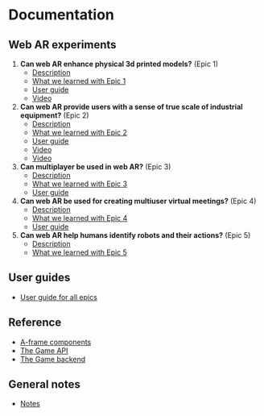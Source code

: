 # Documentation

## Web AR experiments

1. **Can web AR enhance physical 3d printed models?** (Epic 1)  
   - [Description](https://github.com/equinor/eit-web-ar/issues/4)
   - [What we learned with Epic 1](epic1.md)
   - [User guide](./user-guide.md#epic-1)
   - [Video](https://drive.google.com/file/d/1teWcL39Us8xr9aYBNlM7stuhZb1C4WGH/view?usp=sharing)
1. **Can web AR provide users with a sense of true scale of industrial equipment?** (Epic 2)  
   - [Description](https://github.com/equinor/eit-web-ar/issues/7)
   - [What we learned with Epic 2](epic2.md)
   - [User guide](./user-guide.md#epic-2)
   - [Video](https://drive.google.com/file/d/1VleizD6mTKahkKJq4HRaokWc4TpNVD0m/view?usp=sharing)
   - [Video](https://drive.google.com/file/d/1irZhrcQekYCSneX6tuNo4ySYU8XtkIDF/view?usp=sharing)
1. **Can multiplayer be used in web AR?** (Epic 3)
   - [Description](https://github.com/equinor/eit-web-ar/issues/151)
   - [What we learned with Epic 3](epic3.md)
   - [User guide](./user-guide.md#epic-3)
1. **Can web AR be used for creating multiuser virtual meetings?** (Epic 4)
   - [Description](https://github.com/equinor/eit-web-ar/issues/263)
   - [What we learned with Epic 4](epic4.md)
   - [User guide](./user-guide.md#epic-4)
1. **Can web AR help humans identify robots and their actions?** (Epic 5)
   - [Description](https://github.com/equinor/eit-web-ar/issues/10)
   - [What we learned with Epic 5](epic5.md)


## User guides
- [User guide for all epics](user-guide.md)

## Reference
- [A-frame components](./components.md)
- [The Game API](./game-api.md)
- [The Game backend](./game-backend.md)

## General notes
- [Notes](./notes.md)
